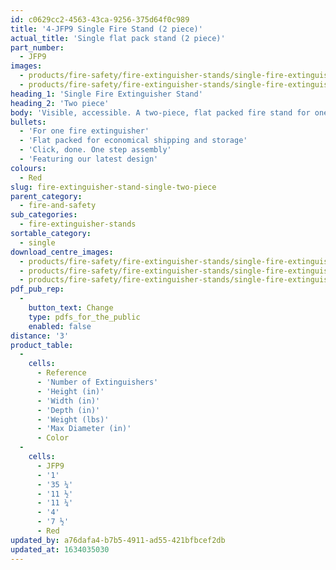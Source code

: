 ```yaml
---
id: c0629cc2-4563-43ca-9256-375d64f0c989
title: '4-JFP9 Single Fire Stand (2 piece)'
actual_title: 'Single flat pack stand (2 piece)'
part_number:
  - JFP9
images:
  - products/fire-safety/fire-extinguisher-stands/single-fire-extinguisher-stands/jfp9/images-lr/Product_Image_776x776_(518x518_focus_area)-JFP9_01.jpg
  - products/fire-safety/fire-extinguisher-stands/single-fire-extinguisher-stands/jfp9/images-lr/Product_Image_776x776_(518x518_focus_area)-JFP9_02.jpg
heading_1: 'Single Fire Extinguisher Stand'
heading_2: 'Two piece'
body: 'Visible, accessible. A two-piece, flat packed fire stand for one fire extinguisher. Featuring our latest design.'
bullets:
  - 'For one fire extinguisher'
  - 'Flat packed for economical shipping and storage'
  - 'Click, done. One step assembly'
  - 'Featuring our latest design'
colours:
  - Red
slug: fire-extinguisher-stand-single-two-piece
parent_category:
  - fire-and-safety
sub_categories:
  - fire-extinguisher-stands
sortable_category:
  - single
download_centre_images:
  - products/fire-safety/fire-extinguisher-stands/single-fire-extinguisher-stands/jfp9/images-hr/JFP9_01.jpg
  - products/fire-safety/fire-extinguisher-stands/single-fire-extinguisher-stands/jfp9/images-hr/JFP9_02.jpg
  - products/fire-safety/fire-extinguisher-stands/single-fire-extinguisher-stands/jfp9/images-hr/JFP9.KIT108.jpg
pdf_pub_rep:
  -
    button_text: Change
    type: pdfs_for_the_public
    enabled: false
distance: '3'
product_table:
  -
    cells:
      - Reference
      - 'Number of Extinguishers'
      - 'Height (in)'
      - 'Width (in)'
      - 'Depth (in)'
      - 'Weight (lbs)'
      - 'Max Diameter (in)'
      - Color
  -
    cells:
      - JFP9
      - '1'
      - '35 ¼'
      - '11 ½'
      - '11 ¼'
      - '4'
      - '7 ½'
      - Red
updated_by: a76dafa4-b7b5-4911-ad55-421bfbcef2db
updated_at: 1634035030
---
```

